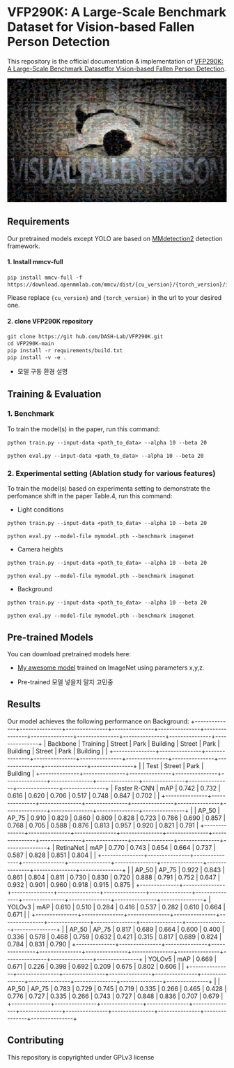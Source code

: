 # VFP290K: A Large-Scale Benchmark Dataset for Vision-based Fallen Person Detection

This repository is the official documentation & implementation of [VFP290K: A Large-Scale Benchmark Datasetfor Vision-based Fallen Person Detection](https://openreview.net/forum?id=y2AbfIXgBK3). 

![VFP290K](./images/teaser.jpg)

## Requirements

Our pretrained models except YOLO are based on [MMdetection2](https://github.com/open-mmlab/mmdetection) detection framework.
#### 1. Install mmcv-full
```setup
pip install mmcv-full -f https://download.openmmlab.com/mmcv/dist/{cu_version}/{torch_version}/index.html
```
Please replace `{cu_version}` and `{torch_version}` in the url to your desired one.

#### 2. clone VFP290K repository
```setup
git clone https://git hub.com/DASH-Lab/VFP290K.git
cd VFP290K-main
pip install -r requirements/build.txt
pip install -v -e .
```
- 모델 구동 환경 설명

## Training & Evaluation

### 1. Benchmark
To train the model(s) in the paper, run this command:

```train
python train.py --input-data <path_to_data> --alpha 10 --beta 20
```
```eval
python eval.py --input-data <path_to_data> --alpha 10 --beta 20
```

### 2. Experimental setting (Ablation study for various features)
To train the model(s) based on experimenta setting to demonstrate the perfomance shift in the paper Table.4, run this command:

- Light conditions
```train
python train.py --input-data <path_to_data> --alpha 10 --beta 20
```

```eval
python eval.py --model-file mymodel.pth --benchmark imagenet
```

- Camera heights
```train
python train.py --input-data <path_to_data> --alpha 10 --beta 20
```
```eval
python eval.py --model-file mymodel.pth --benchmark imagenet
```

- Background
```train
python train.py --input-data <path_to_data> --alpha 10 --beta 20
```
```eval
python eval.py --model-file mymodel.pth --benchmark imagenet
```

## Pre-trained Models
You can download pretrained models here:
- [My awesome model](https://drive.google.com/mymodel.pth) trained on ImageNet using parameters x,y,z. 

- Pre-trained 모델 넣을지 말지 고민중


## Results
Our model achieves the following performance on  Background:
+--------------+---------------+---------------+---------------+---------------+---------------+---------------+---------------+---------------+---------------+---------------+
|   Backbone   |    Training   |     Street    |      Park     |    Building   |     Street    |      Park     |    Building   |     Street    |      Park     |    Building   |
|              +---------------+---------------+---------------+---------------+---------------+---------------+---------------+---------------+---------------+---------------+
|              |      Test     |                     Street                    |                      Park                     |                    Building                   |
+--------------+---------------+---------------+---------------+---------------+---------------+---------------+---------------+---------------+---------------+---------------+
| Faster R-CNN |      mAP      |     0.742     |     0.732     |     0.616     |     0.620     |     0.706     |     0.517     |     0.748     |     0.847     |     0.702     |
|              +---------------+---------------+---------------+---------------+---------------+---------------+---------------+---------------+---------------+---------------+
|              | AP_50 | AP_75 | 0.910 | 0.829 | 0.860 | 0.809 | 0.828 | 0.723 | 0.786 | 0.690 | 0.857 | 0.768 | 0.705 | 0.588 | 0.876 | 0.813 | 0.957 | 0.920 | 0.821 | 0.791 |
+--------------+---------------+---------------+---------------+---------------+---------------+---------------+---------------+---------------+---------------+---------------+
|   RetinaNet  |      mAP      |     0.770     |     0.743     |     0.654     |     0.664     |     0.737     |     0.587     |     0.828     |     0.851     |     0.804     |
|              +---------------+---------------+---------------+---------------+---------------+---------------+---------------+---------------+---------------+---------------+
|              | AP_50 | AP_75 | 0.922 | 0.843 | 0.861 | 0.804 | 0.811 | 0.730 | 0.830 | 0.720 | 0.888 | 0.791 | 0.752 | 0.647 | 0.932 | 0.901 | 0.960 | 0.918 | 0.915 | 0.875 |
+--------------+---------------+---------------+---------------+---------------+---------------+---------------+---------------+---------------+---------------+---------------+
|    YOLOv3    |      mAP      |     0.610     |     0.510     |     0.284     |     0.416     |     0.537     |     0.282     |     0.610     |     0.664     |     0.671     |
|              +---------------+---------------+---------------+---------------+---------------+---------------+---------------+---------------+---------------+---------------+
|              | AP_50 | AP_75 | 0.817 | 0.689 | 0.664 | 0.600 | 0.400 | 0.336 | 0.578 | 0.468 | 0.759 | 0.632 | 0.421 | 0.315 | 0.817 | 0.689 | 0.824 | 0.784 | 0.831 | 0.790 |
+--------------+---------------+---------------+---------------+---------------+---------------+---------------+---------------+---------------+---------------+---------------+
|    YOLOv5    |      mAP      |     0.669     |     0.671     |     0.226     |     0.398     |     0.692     |     0.209     |     0.675     |     0.802     |     0.606     |
|              +---------------+---------------+---------------+---------------+---------------+---------------+---------------+---------------+---------------+---------------+
|              | AP_50 | AP_75 | 0.783 | 0.729 | 0.745 | 0.719 | 0.335 | 0.266 | 0.465 | 0.428 | 0.776 | 0.727 | 0.335 | 0.266 | 0.743 | 0.727 | 0.848 | 0.836 | 0.707 | 0.679 |
+--------------+---------------+---------------+---------------+---------------+---------------+---------------+---------------+---------------+---------------+---------------+



## Contributing
This repository is copyrighted under GPLv3 license 

